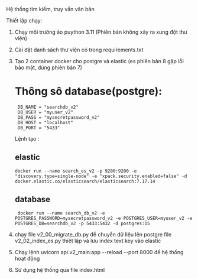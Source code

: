 Hệ thống tìm kiếm, truy vấn văn bản 

Thiết lập chạy:
1. Chạy môi trường ảo puython 3.11 (Phiên bản không xảy ra xung đột thư viện)
2. Cài đặt danh sách thư viện có trong requirements.txt
3. Tạo 2 container docker cho postgre và elastic (es phiên bản 8 gặp lỗi bảo mật, dùng phiên bản 7)
    # Thông sô database(postgre):
        DB_NAME = "searchdb_v2"
        DB_USER = "myuser_v2"
        DB_PASS = "mysecretpassword_v2"
        DB_HOST = "localhost"
        DB_PORT = "5433"
    Lệnh tạo :
    ## elastic
       docker run --name search_es_v2 -p 9200:9200 -e "discovery.type=single-node" -e "xpack.security.enabled=false" -d docker.elastic.co/elasticsearch/elasticsearch:7.17.14
    ## database
        docker run --name search_db_v2 -e POSTGRES_PASSWORD=mysecretpassword_v2 -e POSTGRES_USER=myuser_v2 -e POSTGRES_DB=searchdb_v2 -p 5433:5432 -d postgres:15
    


4. chạy file v2_00_migrate_db.py để chuyển dữ liệu lên postgre
        file v2_02_index_es.py thiết lập và lưu index text key vào elastic

5. Chạy lệnh uvicorn api.v2_main:app --reload --port 8000 để hệ thống hoạt động
6. Sử dụng hệ thống qua file index.html
